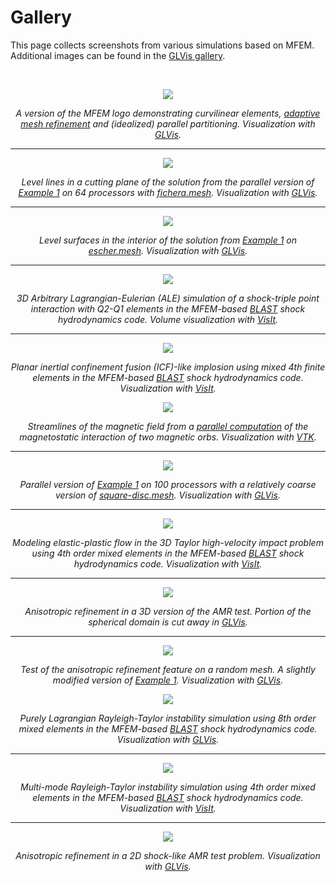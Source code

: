 # Gallery

This page collects screenshots from various simulations based on MFEM. Additional images can be found in the [GLVis gallery](http://glvis.org/gallery/).

<br>
<center>

<div class="col-md-4"  markdown="1">

[![](img/gallery/logo2-small.png)](img/gallery/logo2-full.png)

*A version of the MFEM logo demonstrating curvilinear elements, [adaptive mesh refinement](examples.md?amr) and (idealized) parallel partitioning. Visualization with [GLVis](http://glvis.org).*

----

![](img/gallery/ex1p-np64.png)

*Level lines in a cutting plane of the solution from the parallel version of [Example 1](http://mfem.github.io/doxygen/html/ex1p_8cpp_source.html) on 64 processors with [fichera.mesh](https://github.com/mfem/mfem/blob/master/data/fichera.mesh). Visualization with [GLVis](http://glvis.org).*

----

![](img/gallery/ex1-escher.png)

*Level surfaces in the interior of the solution from [Example 1](http://mfem.github.io/doxygen/html/ex1_8cpp_source.html) on [escher.mesh](https://github.com/mfem/mfem/blob/master/data/escher.mesh). Visualization with [GLVis](http://glvis.org).*

----

[![](img/gallery/TPblast_3dq2_t2_1024-small.png)](img/gallery/TPblast_3dq2_t2_1024.png)

*3D Arbitrary Lagrangian-Eulerian (ALE) simulation of a shock-triple point interaction with Q2-Q1 elements in the MFEM-based [BLAST](http://www.llnl.gov/casc/blast) shock hydrodynamics code. Volume visualization with [VisIt](http://visit.llnl.gov).*

----

[![](img/gallery/cylimp_q4_uniform_t4-small.png)](img/gallery/cylimp_q4_uniform_t4.png)

*Planar inertial confinement fusion (ICF)-like implosion using mixed 4th finite elements in the MFEM-based [BLAST](http://www.llnl.gov/casc/blast) shock hydrodynamics code. Visualization with [VisIt](http://visit.llnl.gov).*

</div><div class="col-md-5"  markdown="1">

[![](img/gallery/uorbs-small.png)](img/gallery/uorbs.png)

*Streamlines of the magnetic field from a [parallel computation](http://computation.llnl.gov/project/linear_solvers/pubs/Kolev-2009-par-aux-space.pdf) of the magnetostatic interaction of two magnetic orbs. Visualization with [VTK](http://www.vtk.org/).*

----

![](img/gallery/ex1p-np100.png)

*Parallel version of [Example 1](http://mfem.github.io/doxygen/html/ex1p_8cpp_source.html) on 100 processors with a relatively coarse version of [square-disc.mesh](https://github.com/mfem/mfem/blob/master/data/square-disc.mesh). Visualization with [GLVis](http://glvis.org).*

----

[![](img/gallery/taylor_impact_compare_3d-small.png)](img/gallery/taylor_impact_compare_3d.png)

*Modeling elastic-plastic flow in the 3D Taylor high-velocity impact problem using 4th order mixed elements in the MFEM-based [BLAST](http://www.llnl.gov/casc/blast) shock hydrodynamics code. Visualization with [VisIt](http://visit.llnl.gov).*

----

[![](img/gallery/gallery-ball-aniso.png)](img/gallery/gallery-ball-aniso-full.png)

*Anisotropic refinement in a 3D version of the AMR test. Portion of the spherical domain is cut away in [GLVis](http://glvis.org).*

----

[![](img/gallery/gallery-random-aniso.png)](img/gallery/gallery-random-aniso-full.png)

*Test of the anisotropic refinement feature on a random mesh. A slightly modified version of [Example 1](http://mfem.github.io/doxygen/html/ex1_8cpp_source.html). Visualization with [GLVis](http://glvis.org).*

</div><div class="col-md-3" markdown="1">

[![](img/gallery/rt-q8-small.png)](img/gallery/rt-q8.png)

*Purely Lagrangian Rayleigh-Taylor instability simulation using 8th order mixed elements in the MFEM-based [BLAST](http://www.llnl.gov/casc/blast) shock hydrodynamics code. Visualization with [GLVis](http://glvis.org).*

----

[![](img/gallery/blast_rt_eulerian_q4_t3-small.png)](img/gallery/blast_rt_eulerian_q4_t3.png)

*Multi-mode Rayleigh-Taylor instability simulation using 4th order mixed elements in the MFEM-based [BLAST](http://www.llnl.gov/casc/blast) shock hydrodynamics code. Visualization with [VisIt](http://visit.llnl.gov).*

----

[![](img/gallery/gallery-curved-2d.png)](img/gallery/gallery-curved-2d-full.png)

*Anisotropic refinement in a 2D shock-like AMR test problem. Visualization with [GLVis](http://glvis.org).*

</div>

</center>
